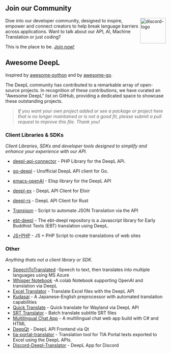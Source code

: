 ## Join our Community

<a href="https://discord.gg/DeepL"><img align="right" src="https://assets-global.website-files.com/6257adef93867e50d84d30e2/636e0b52aa9e99b832574a53_full_logo_blurple_RGB.png" alt="discord-logo" title="DeepL Discord" height="80px" /></a>

Dive into our developer community, designed to inspire, empower and connect creators to help break language barriers across applications. Want to talk about our API, AI, Machine Translation or just coding? 

This is the place to be. 
<a href="https://discord.gg/DeepL">Join now!</a>


## Awesome DeepL 
Inspired by [awesome-python](https://github.com/vinta/awesome-python) and by [awesome-go](https://github.com/avelino/awesome-go).

The DeepL community has contributed to a remarkable array of open-source projects. In recognition of these contributions, we have curated an "Awesome DeepL" list on GitHub, providing a dedicated space to showcase these outstanding projects.
> _If you want your own project added or see a package or project here that is no longer maintained or is not a good fit, please submit a pull request to improve this file. Thank you!_

### Client Libraries & SDKs
_Client Libraries, SDKs and developer tools designed to simplify and enhance your experience with our API._

- [deepl-api-connector](https://github.com/SC-Networks/deepl-api-connector) - PHP Library for the DeepL APi.
- [go-deepl](https://github.com/candy12t/go-deepl) - Unofficial DeepL API client for Go.
- [emacs-openAI](https://github.com/serhii-deineko/deepl) - Elisp library for the DeepL API
- [deepl-ex](https://github.com/hergetto/deepl_ex) - DeepL API Client for Elixir
- [deepl-rs](https://github.com/Avimitin/deepl-rs) - DeepL API Client for Rust
- [Transjson](https://github.com/gaelo-dev/transjson) - Script to automate JSON Translation via the API 

- [ebt-deepl](https://github.com/sc-voice/ebt-deepl) - The ebt-deepl repository is a Javascript library for Early Buddhist Texts (EBT) translation using DeepL.
- [JS+PHP](https://github.com/serhii-deineko/deepl) - JS + PHP Script to create translations of web sites

  
### Other
_Anything thats not a client library or SDK._

- [SpeechToTranslated](https://github.com/PunkUnicorn/SpeechToTranslated) -Speech to text, then translates into multiple languages using MS Azure
- [Whisper Notebook](https://github.com/cnbeining/Whisper_Notebook) -A colab Notebook supporting OpenAI and translation via DeepL
- [Excel Translator](https://github.com/SapporoAlex/Excel-to-Deepl-Translator) - Translate Excel files with the DeepL API
- [Kudasai](https://github.com/Bikatr7/Kudasai) -  A Japanese-English preprocessor with automated translation capabilities
- [Quick Translate](https://github.com/MathieuMoalic/quicktranslate) - Quick translate for Wayland via DeepL API
- [SRT Translator](https://github.com/Fabrice-Deshayes-aka-Xtream/srt-translator) - Batch translate subtitle SRT files
- [Multilingual Chat App](https://github.com/980k/cross-language-chat-app) - A multilingual chat web app build with C# and HTML
- [DeepQt](https://github.com/VoxelCubes/DeepQt) - DeepL API Frontend via Qt
- [tia-portal-translator](https://github.com/kurcontko/tia-portal-translator) - Translation tool for TIA Portal texts exported to Excel using the DeepL APIs.
- [Discord-Deepl-Translator](https://github.com/peunsu/discord-deepl-translator) - DeepL App for Discord
